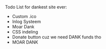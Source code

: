 Todo List for dankest site ever:
  - Custom .ico 
  - Inlog Systeem
  - Moar Dank
  - CSS indeling
  - Donate button cuz we need DANK funds tho
  - MOAR DANK
